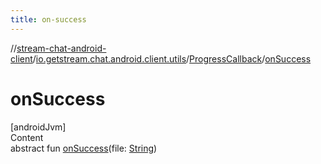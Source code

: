 ```yaml
---
title: on-success
---
```

//[stream-chat-android-client](../../../index.md)/[io.getstream.chat.android.client.utils](../index.md)/[ProgressCallback](index.md)/[onSuccess](onSuccess.md)



# onSuccess  
[androidJvm]  
Content  
abstract fun [onSuccess](onSuccess.md)(file: [String](https://kotlinlang.org/api/latest/jvm/stdlib/kotlin/-string/index.html))  



